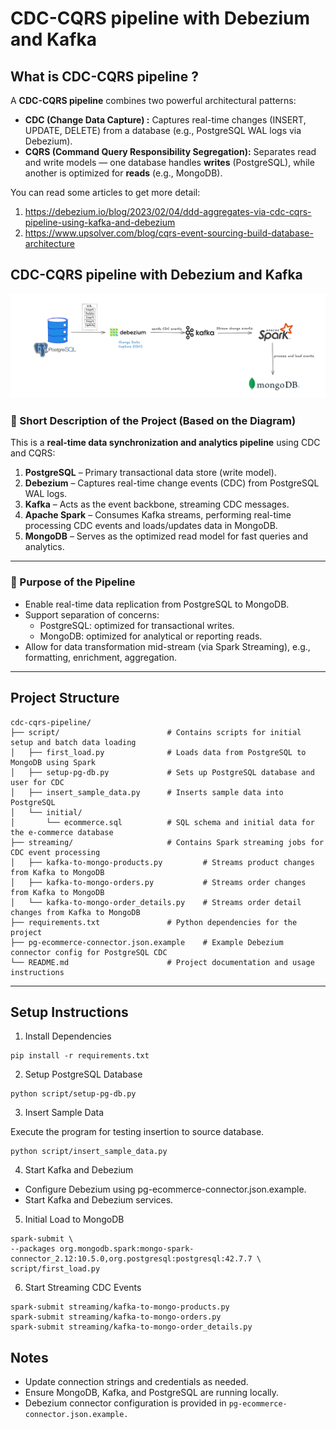 # CDC-CQRS pipeline with Debezium and Kafka

## What is CDC-CQRS pipeline ?

A **CDC-CQRS pipeline** combines two powerful architectural patterns:

- **CDC (Change Data Capture) :** Captures real-time changes (INSERT, UPDATE, DELETE) from a database (e.g., PostgreSQL WAL logs via Debezium).
- **CQRS (Command Query Responsibility Segregation):** Separates read and write models — one database handles **writes** (PostgreSQL), while another is optimized for **reads** (e.g., MongoDB).

You can read some articles to get more detail:

1. https://debezium.io/blog/2023/02/04/ddd-aggregates-via-cdc-cqrs-pipeline-using-kafka-and-debezium
2. https://www.upsolver.com/blog/cqrs-event-sourcing-build-database-architecture


## **CDC-CQRS pipeline with Debezium and Kafka**

![image.png](images/image.png)

### 📌 Short Description of the Project (Based on the Diagram)

This is a **real-time data synchronization and analytics pipeline** using CDC and CQRS:

1. **PostgreSQL** – Primary transactional data store (write model).
2. **Debezium** – Captures real-time change events (CDC) from PostgreSQL WAL logs.
3. **Kafka** – Acts as the event backbone, streaming CDC messages.
4. **Apache Spark** – Consumes Kafka streams, performing real-time processing CDC events and loads/updates data in MongoDB.
5. **MongoDB** – Serves as the optimized read model for fast queries and analytics.

---

### 🧩 Purpose of the Pipeline

- Enable real-time data replication from PostgreSQL to MongoDB.
- Support separation of concerns:
    - PostgreSQL: optimized for transactional writes.
    - MongoDB: optimized for analytical or reporting reads.
- Allow for data transformation mid-stream (via Spark Streaming), e.g., formatting, enrichment, aggregation.

---

## **Project Structure**

```
cdc-cqrs-pipeline/
├── script/                        # Contains scripts for initial setup and batch data loading
│   ├── first_load.py              # Loads data from PostgreSQL to MongoDB using Spark
│   ├── setup-pg-db.py             # Sets up PostgreSQL database and user for CDC
│   ├── insert_sample_data.py      # Inserts sample data into PostgreSQL
│   └── initial/
│       └── ecommerce.sql          # SQL schema and initial data for the e-commerce database
├── streaming/                     # Contains Spark streaming jobs for CDC event processing
│   ├── kafka-to-mongo-products.py         # Streams product changes from Kafka to MongoDB
│   ├── kafka-to-mongo-orders.py           # Streams order changes from Kafka to MongoDB
│   └── kafka-to-mongo-order_details.py    # Streams order detail changes from Kafka to MongoDB
├── requirements.txt               # Python dependencies for the project
├── pg-ecommerce-connector.json.example    # Example Debezium connector config for PostgreSQL CDC
└── README.md                      # Project documentation and usage instructions
```

---

## **Setup Instructions**

1. Install Dependencies

```
pip install -r requirements.txt
```

2. Setup PostgreSQL Database

```
python script/setup-pg-db.py
```

3. Insert Sample Data

Execute the program for testing insertion to source database.

```
python script/insert_sample_data.py
```

4. Start Kafka and Debezium

- Configure Debezium using pg-ecommerce-connector.json.example.
- Start Kafka and Debezium services.

5. Initial Load to MongoDB

```
spark-submit \
--packages org.mongodb.spark:mongo-spark-connector_2.12:10.5.0,org.postgresql:postgresql:42.7.7 \
script/first_load.py
```

6. Start Streaming CDC Events

```
spark-submit streaming/kafka-to-mongo-products.py
spark-submit streaming/kafka-to-mongo-orders.py
spark-submit streaming/kafka-to-mongo-order_details.py
```

## **Notes**

- Update connection strings and credentials as needed.
- Ensure MongoDB, Kafka, and PostgreSQL are running locally.
- Debezium connector configuration is provided in `pg-ecommerce-connector.json.example.`
